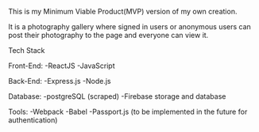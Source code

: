 This is my Minimum Viable Product(MVP) version of my own creation.

It is a photography gallery where signed in users or anonymous users can post their photography to the page and everyone can view it.

Tech Stack
  
  Front-End:
    -ReactJS
    -JavaScript

  Back-End:
    -Express.js
    -Node.js

  Database:
    -postgreSQL (scraped)
    -Firebase storage and database

  Tools:
    -Webpack
    -Babel
    -Passport.js (to be implemented in the future for authentication)
